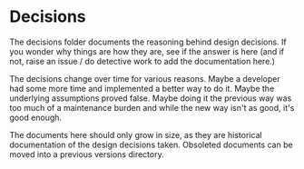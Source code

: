 # Decisions

The decisions folder documents the reasoning behind design decisions. If you wonder why things are how they are, see if the answer is here (and if not, raise an issue / do detective work to add the documentation here.)

The decisions change over time for various reasons. Maybe a developer had some more time and implemented a better way to do it. Maybe the underlying assumptions proved false. Maybe doing it the previous way was too much of a maintenance burden and while the new way isn't as good, it's good enough.

The documents here should only grow in size, as they are historical documentation of the design decisions taken. Obsoleted documents can be moved into a previous versions directory.
